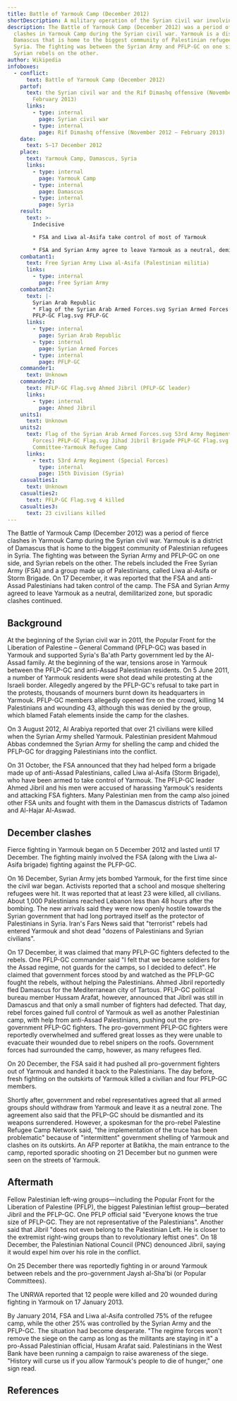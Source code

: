```yaml
---
title: Battle of Yarmouk Camp (December 2012)
shortDescription: A military operation of the Syrian civil war involving the Free Syrian Army
description: The Battle of Yarmouk Camp (December 2012) was a period of fierce
  clashes in Yarmouk Camp during the Syrian civil war. Yarmouk is a district of
  Damascus that is home to the biggest community of Palestinian refugees in
  Syria. The fighting was between the Syrian Army and PFLP-GC on one side, and
  Syrian rebels on the other.
author: Wikipedia
infoboxes:
  - conflict:
      text: Battle of Yarmouk Camp (December 2012)
    partof:
      text: the Syrian civil war and the Rif Dimashq offensive (November 2012 –
        February 2013)
      links:
        - type: internal
          page: Syrian civil war
        - type: internal
          page: Rif Dimashq offensive (November 2012 – February 2013)
    date:
      text: 5–17 December 2012
    place:
      text: Yarmouk Camp, Damascus, Syria
      links:
        - type: internal
          page: Yarmouk Camp
        - type: internal
          page: Damascus
        - type: internal
          page: Syria
    result:
      text: >-
        Indecisive

        * FSA and Liwa al-Asifa take control of most of Yarmouk 

        * FSA and Syrian Army agree to leave Yarmouk as a neutral, demilitarized zone, but sporadic clashes continue
    combatant1:
      text: Free Syrian Army Liwa al-Asifa (Palestinian militia)
      links:
        - type: internal
          page: Free Syrian Army
    combatant2:
      text: |-
        Syrian Arab Republic
        * Flag of the Syrian Arab Armed Forces.svg Syrian Armed Forces 
        PFLP-GC Flag.svg PFLP-GC
      links:
        - type: internal
          page: Syrian Arab Republic
        - type: internal
          page: Syrian Armed Forces
        - type: internal
          page: PFLP-GC
    commander1:
      text: Unknown
    commander2:
      text: PFLP-GC Flag.svg Ahmed Jibril (PFLP-GC leader)
      links:
        - type: internal
          page: Ahmed Jibril
    units1:
      text: Unknown
    units2:
      text: Flag of the Syrian Arab Armed Forces.svg 53rd Army Regiment (Special
        Forces) PFLP-GC Flag.svg Jihad Jibril Brigade PFLP-GC Flag.svg Popular
        Committee-Yarmouk Refugee Camp
      links:
        - text: 53rd Army Regiment (Special Forces)
          type: internal
          page: 15th Division (Syria)
    casualties1:
      text: Unknown
    casualties2:
      text: PFLP-GC Flag.svg 4 killed
    casualties3:
      text: 23 civilians killed
---
```


The Battle of Yarmouk Camp (December 2012) was a period of fierce clashes in Yarmouk Camp during the Syrian civil war. Yarmouk is a district of Damascus that is home to the biggest community of Palestinian refugees in Syria. The fighting was between the Syrian Army and PFLP-GC on one side, and Syrian rebels on the other. The rebels included the Free Syrian Army (FSA) and a group made up of Palestinians, called Liwa al-Asifa or Storm Brigade. On 17 December, it was reported that the FSA and anti-Assad Palestinians had taken control of the camp. The FSA and Syrian Army agreed to leave Yarmouk as a neutral, demilitarized zone, but sporadic clashes continued.

## Background
At the beginning of the Syrian civil war in 2011, the Popular Front for the Liberation of Palestine – General Command (PFLP-GC) was based in Yarmouk and supported Syria's Ba'ath Party government led by the Al-Assad family. At the beginning of the war, tensions arose in Yarmouk between the PFLP-GC and anti-Assad Palestinian residents. On 5 June 2011, a number of Yarmouk residents were shot dead while protesting at the Israeli border. Allegedly angered by the PFLP-GC's refusal to take part in the protests, thousands of mourners burnt down its headquarters in Yarmouk. PFLP-GC members allegedly opened fire on the crowd, killing 14 Palestinians and wounding 43, although this was denied by the group, which blamed Fatah elements inside the camp for the clashes.

On 3 August 2012, Al Arabiya reported that over 21 civilians were killed when the Syrian Army shelled Yarmouk. Palestinian president Mahmoud Abbas condemned the Syrian Army for shelling the camp and chided the PFLP-GC for dragging Palestinians into the conflict.

On 31 October, the FSA announced that they had helped form a brigade made up of anti-Assad Palestinians, called Liwa al-Asifa (Storm Brigade), who have been armed to take control of Yarmouk. The PFLP-GC leader Ahmed Jibril and his men were accused of harassing Yarmouk's residents and attacking FSA fighters. Many Palestinian men from the camp also joined other FSA units and fought with them in the Damascus districts of Tadamon and Al-Hajar Al-Aswad.

## December clashes
Fierce fighting in Yarmouk began on 5 December 2012 and lasted until 17 December. The fighting mainly involved the FSA (along with the Liwa al-Asifa brigade) fighting against the PLFP-GC.

On 16 December, Syrian Army jets bombed Yarmouk, for the first time since the civil war began. Activists reported that a school and mosque sheltering refugees were hit. It was reported that at least 23 were killed, all civilians. About 1,000 Palestinians reached Lebanon less than 48 hours after the bombing. The new arrivals said they were now openly hostile towards the Syrian government that had long portrayed itself as the protector of Palestinians in Syria. Iran's Fars News said that "terrorist" rebels had entered Yarmouk and shot dead "dozens of Palestinians and Syrian civilians".

On 17 December, it was claimed that many PFLP-GC fighters defected to the rebels. One PFLP-GC commander said "I felt that we became soldiers for the Assad regime, not guards for the camps, so I decided to defect". He claimed that government forces stood by and watched as the PFLP-GC fought the rebels, without helping the Palestinians. Ahmed Jibril reportedly fled Damascus for the Mediterranean city of Tartous. PFLP-GC political bureau member Hussam Arafat, however, announced that Jibril was still in Damascus and that only a small number of fighters had defected. That day, rebel forces gained full control of Yarmouk as well as another Palestinian camp, with help from anti-Assad Palestinians, pushing out the pro-government PFLP-GC fighters. The pro-government PFLP-GC fighters were reportedly overwhelmed and suffered great losses as they were unable to evacuate their wounded due to rebel snipers on the roofs. Government forces had surrounded the camp, however, as many refugees fled.

On 20 December, the FSA said it had pushed all pro-government fighters out of Yarmouk and handed it back to the Palestinians. The day before, fresh fighting on the outskirts of Yarmouk killed a civilian and four PFLP-GC members.

Shortly after, government and rebel representatives agreed that all armed groups should withdraw from Yarmouk and leave it as a neutral zone. The agreement also said that the PFLP-GC should be dismantled and its weapons surrendered. However, a spokesman for the pro-rebel Palestine Refugee Camp Network said, "the implementation of the truce has been problematic" because of "intermittent" government shelling of Yarmouk and clashes on its outskirts. An AFP reporter at Batikha, the main entrance to the camp, reported sporadic shooting on 21 December but no gunmen were seen on the streets of Yarmouk.

## Aftermath
Fellow Palestinian left-wing groups—including the Popular Front for the Liberation of Palestine (PFLP), the biggest Palestinian leftist group—berated Jibril and the PFLP-GC. One PFLP official said "Everyone knows the true size of PFLP-GC. They are not representative of the Palestinians". Another said that Jibril "does not even belong to the Palestinian Left. He is closer to the extremist right-wing groups than to revolutionary leftist ones". On 18 December, the Palestinian National Council (PNC) denounced Jibril, saying it would expel him over his role in the conflict.

On 25 December there was reportedly fighting in or around Yarmouk between rebels and the pro-government Jaysh al-Sha'bi (or Popular Committees).

The UNRWA reported that 12 people were killed and 20 wounded during fighting in Yarmouk on 17 January 2013.

By January 2014, FSA and Liwa al-Asifa controlled 75% of the refugee camp, while the other 25% was controlled by the Syrian Army and the PFLP-GC. The situation had become desperate. "The regime forces won't remove the siege on the camp as long as the militants are staying in it" a pro-Assad Palestinian official, Husam Arafat said. Palestinians in the West Bank have been running a campaign to raise awareness of the siege. "History will curse us if you allow Yarmouk's people to die of hunger," one sign read.

## References
